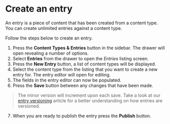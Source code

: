 # Create an entry
An entry is a piece of content that has been created from a content type. You can create unlimited entries against a content type.

Follow the steps below to create an entry.

1. Press the **Content Types & Entries** button in the sidebar. The drawer will open revealing a number of options.
2. Select **Entries** from the drawer to open the *Entries* listing screen.
3. Press the **New Entry** button, a list of content types will be displayed.
4. Select the content type from the listing that you want to create a new entry for. The entry editor will open for editing.
5. The fields in the entry editor can now be populated.
6. Press the **Save** button between any changes that have been made.
> The minor version will increment upon each save. Take a look at our [entry versioning](/entries/entry-versioning.md) article for a better understanding on how entries are versioned.

7. When you are ready to publish the entry press the **Publish** button.
